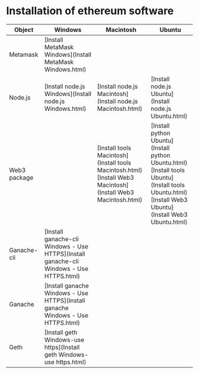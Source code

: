 # Installation of ethereum software


| Object          | Windows                                                     | Macintosh                                                      |  Ubuntu     |
| --------------- | ---------                                                   | ---------                                                      | ---------   | 
| Metamask        | [Install MetaMask Windows](Install MetaMask Windows.html)   |
| Node.js         | [Install node.js Windows](Install node.js Windows.html)     | [Install node.js Macintosh](Install node.js Macintosh.html)    | [Install node.js Ubuntu](Install node.js Ubuntu.html)
| Web3 package    |                                                             | [Install tools Macintosh](Install tools Macintosh.html)<br>[Install Web3 Macintosh](Install Web3 Macintosh.html)    | [Install python Ubuntu](Install python Ubuntu.html) <br>[Install tools Ubuntu](Install tools Ubuntu.html) <br> [Install Web3 Ubuntu](Install Web3 Ubuntu.html)
| Ganache-cli     | [Install ganache-cli Windows - Use HTTPS](Install ganache-cli Windows - Use HTTPS.html)
| Ganache         | [Install ganache Windows - Use HTTPS](Install ganache Windows - Use HTTPS.html)
| Geth            | [Install geth Windows-use https](Install geth Windows-use https.html)

 